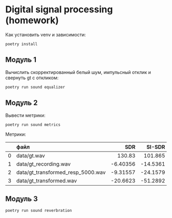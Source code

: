 # Digital signal processing (homework)

Как установить venv и зависимости:

```
poetry install
```

## Модуль 1

Вычислить скорректированный белый шум, импульсный отклик и свернуть gt с откликом:

```
poetry run sound equalizer
```

## Модуль 2

Вывести метрики:

```
poetry run sound metrics
```

Метрики:

|    | файл                              |       SDR |   SI-SDR |    PESQ |    DNSMOS | MOS          |
|---:|:----------------------------------|----------:|---------:|--------:|----------:|:-------------|
|  0 | data/gt.wav                       | 130.83    | 101.865  | 4.54864 |   3.44877 | set_mannualy |
|  1 | data/gt_recording.wav             |  -6.40356 | -14.5361 | 1.64996 |   1.86377 | set_mannualy |
|  2 | data/gt_transformed_resp_5000.wav |  -9.31557 | -24.1579 | 1.5475  |   2.32739 | set_mannualy |
|  3 | data/gt_transformed.wav           | -20.6623  | -51.2892 | 1.17754 | nan       | set_mannualy |


## Модуль 3

```
poetry run sound reverbration
```

